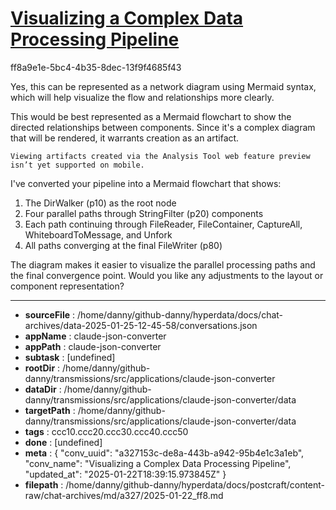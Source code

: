 # [Visualizing a Complex Data Processing Pipeline](https://claude.ai/chat/a327153c-de8a-443b-a942-95b4e1c3a1eb)

ff8a9e1e-5bc4-4b35-8dec-13f9f4685f43

 Yes, this can be represented as a network diagram using Mermaid syntax, which will help visualize the flow and relationships more clearly.

<antThinking>This would be best represented as a Mermaid flowchart to show the directed relationships between components. Since it's a complex diagram that will be rendered, it warrants creation as an artifact.</antThinking>
```
Viewing artifacts created via the Analysis Tool web feature preview isn’t yet supported on mobile.
```



I've converted your pipeline into a Mermaid flowchart that shows:
1. The DirWalker (p10) as the root node
2. Four parallel paths through StringFilter (p20) components
3. Each path continuing through FileReader, FileContainer, CaptureAll, WhiteboardToMessage, and Unfork
4. All paths converging at the final FileWriter (p80)

The diagram makes it easier to visualize the parallel processing paths and the final convergence point. Would you like any adjustments to the layout or component representation?

---

* **sourceFile** : /home/danny/github-danny/hyperdata/docs/chat-archives/data-2025-01-25-12-45-58/conversations.json
* **appName** : claude-json-converter
* **appPath** : claude-json-converter
* **subtask** : [undefined]
* **rootDir** : /home/danny/github-danny/transmissions/src/applications/claude-json-converter
* **dataDir** : /home/danny/github-danny/transmissions/src/applications/claude-json-converter/data
* **targetPath** : /home/danny/github-danny/transmissions/src/applications/claude-json-converter/data
* **tags** : ccc10.ccc20.ccc30.ccc40.ccc50
* **done** : [undefined]
* **meta** : {
  "conv_uuid": "a327153c-de8a-443b-a942-95b4e1c3a1eb",
  "conv_name": "Visualizing a Complex Data Processing Pipeline",
  "updated_at": "2025-01-22T18:39:15.973845Z"
}
* **filepath** : /home/danny/github-danny/hyperdata/docs/postcraft/content-raw/chat-archives/md/a327/2025-01-22_ff8.md